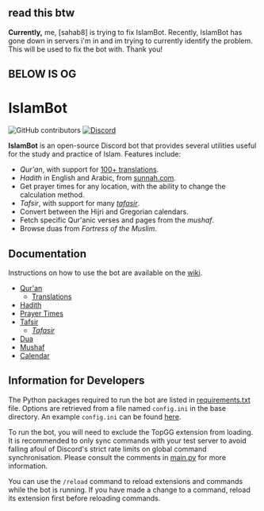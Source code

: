 

## read this btw

**Currently,** me, [sahab8] is trying to fix IslamBot. Recently, IslamBot has gone down in servers i'm in and im trying to currently identify the problem. This will be used to fix the bot with. Thank you!

## BELOW IS OG ##



# IslamBot  
 ![GitHub contributors](https://img.shields.io/github/contributors/galacticwarrior9/IslamBot) [![Discord](https://img.shields.io/discord/610613297452023837?label=Support%20Server)](https://discord.gg/Ud3MHJR)  

**IslamBot** is an open-source Discord bot that provides several utilities useful for the study and practice of Islam. Features include:
  
* *Qur'an*, with support for [100+ translations](https://github.com/galacticwarrior9/IslamBot/wiki/Qur%27an-Translation-List).  
* *Hadith* in English and Arabic, from [sunnah.com](https://sunnah.com).  
* Get prayer times for any location, with the ability to change the calculation method.
*  *Tafsir*, with support for many [*tafasir*](https://github.com/galacticwarrior9/IslamBot/wiki/Tafsir-List).
* Convert between the Hijri and Gregorian calendars.  
* Fetch specific Qur'anic verses and pages from the *mushaf*.   
* Browse duas from *Fortress of the Muslim*.

## Documentation
Instructions on how to use the bot are available on the [wiki](https://github.com/galacticwarrior9/IslamBot/wiki). 

 - [Qur'an](https://github.com/galacticwarrior9/IslamBot/wiki/Qur%27an)
	 - [Translations](v)
 - [Hadith](https://github.com/galacticwarrior9/IslamBot/wiki/Hadith)
 - [Prayer Times](https://github.com/galacticwarrior9/IslamBot/wiki/Prayer-Times)
 - [Tafsir](https://github.com/galacticwarrior9/IslamBot/wiki/Tafsir)
	 - [*Tafasir*](https://github.com/galacticwarrior9/IslamBot/wiki/Tafsir-List)
 - [Dua](https://github.com/galacticwarrior9/IslamBot/wiki/Dua)
 - [Mushaf](https://github.com/galacticwarrior9/IslamBot/wiki/Mushaf)
 - [Calendar](https://github.com/galacticwarrior9/IslamBot/wiki/Calendar)

## Information for Developers

The Python packages required to run the bot are listed in [requirements.txt](https://github.com/galacticwarrior9/IslamBot/blob/master/requirements.txt) file. Options are retrieved from a file named `config.ini` in the base directory. An example `config.ini` can be found [here](https://github.com/galacticwarrior9/IslamBot/blob/master/example_config.ini).

To run the bot, you will need to exclude the TopGG extension from loading. It is recommended to only sync commands with your test server to avoid falling afoul of Discord's strict rate limits on global command synchronisation. Please consult the comments in [main.py](https://github.com/galacticwarrior9/IslamBot/blob/master/main.py) for more information.

You can use the `/reload` command to reload extensions and commands while the bot is running. If you have made a change to a command, reload its extension first before reloading commands.

